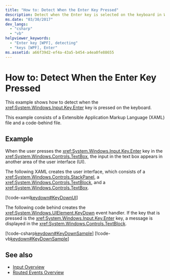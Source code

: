 ```yaml
---
title: "How to: Detect When the Enter Key Pressed"
description: Detect when the Enter key is selected on the keyboard in Windows Presentation Foundation. This example consists of XAML and a code-behind file.
ms.date: "03/30/2017"
dev_langs: 
  - "csharp"
  - "vb"
helpviewer_keywords: 
  - "Enter key [WPF], detecting"
  - "keys [WPF], Enter"
ms.assetid: a66f39d2-ef4a-43a5-b454-a4ea0fe88655
---
```

# How to: Detect When the Enter Key Pressed

This example shows how to detect when the <xref:System.Windows.Input.Key.Enter> key is pressed on the keyboard.  
  
 This example consists of a Extensible Application Markup Language (XAML) file and a code-behind file.  
  
## Example  

 When the user presses the <xref:System.Windows.Input.Key.Enter> key in the <xref:System.Windows.Controls.TextBox>, the input in the text box appears in another area of the user interface (UI).  
  
 The following XAML creates the user interface, which consists of a <xref:System.Windows.Controls.StackPanel>, a <xref:System.Windows.Controls.TextBlock>, and a <xref:System.Windows.Controls.TextBox>.  
  
 [!code-xaml[keydown#KeyDownUI](~/samples/snippets/csharp/VS_Snippets_Wpf/KeyDown/CSharp/Window1.xaml#keydownui)]  
  
 The following code behind creates the <xref:System.Windows.UIElement.KeyDown> event handler.  If the key that is pressed is the <xref:System.Windows.Input.Key.Enter> key, a message is displayed in the <xref:System.Windows.Controls.TextBlock>.  
  
 [!code-csharp[keydown#KeyDownSample](~/samples/snippets/csharp/VS_Snippets_Wpf/KeyDown/CSharp/Window1.xaml.cs#keydownsample)]
 [!code-vb[keydown#KeyDownSample](~/samples/snippets/visualbasic/VS_Snippets_Wpf/KeyDown/VisualBasic/Window1.xaml.vb#keydownsample)]  
  
## See also

- [Input Overview](input-overview.md)
- [Routed Events Overview](routed-events-overview.md)
